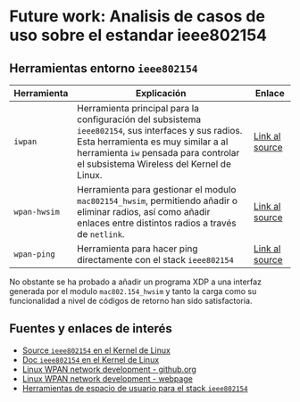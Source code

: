 # Future work: Analisis  de casos de uso sobre el estandar ieee802154




## Herramientas entorno `ieee802154`

| Herramienta         | Explicación  | Enlace |  
|---------------|-----|----|
| `iwpan`              | Herramienta principal para la configuración del subsistema `ieee802154`, sus interfaces y sus radios. Esta herramienta es muy similar a al herramienta `iw` pensada para controlar el subsistema Wireless del Kernel de Linux.  | [Link al source](https://github.com/linux-wpan/wpan-tools/tree/master/src) |
| ``wpan-hwsim``             | Herramienta para gestionar el modulo `mac802154_hwsim`, permitiendo añadir o eliminar radios, así como añadir enlaces entre distintos radios a través de `netlink`.  | [Link al source](https://github.com/linux-wpan/wpan-tools/tree/master/wpan-hwsim) |
| ``wpan-ping``        | Herramienta para hacer ping directamente con el stack `ieee802154`   | [Link al source](https://github.com/linux-wpan/wpan-tools/tree/master/wpan-ping) |


No obstante se ha probado a añadir un programa XDP a una interfaz generada por el modulo `mac802.154_hwsim` y tanto la carga como su funcionalidad a nivel de códigos de retorno han sido satisfactoria.


## Fuentes y enlaces de interés

*   [Source `ieee802154` en el Kernel de Linux](https://elixir.bootlin.com/linux/latest/source/drivers/net/ieee802154)
*   [Doc   `ieee802154` en el Kernel de Linux](https://www.kernel.org/doc/Documentation/networking/ieee802154.txt)
*   [Linux WPAN network development - github.org](https://github.com/linux-wpan)
*   [Linux WPAN network development - webpage](https://linux-wpan.org/)
*   [Herramientas de espacio de usuario para el stack `ieee802154`](https://github.com/linux-wpan/wpan-tools)




